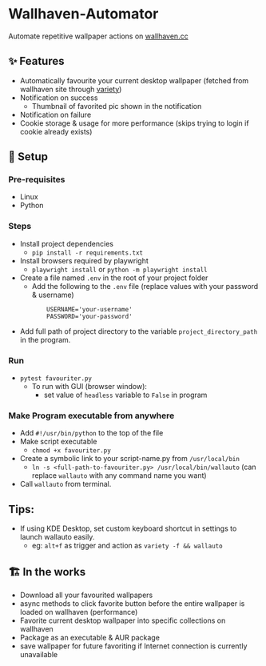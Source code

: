 # Wallhaven-Automator

Automate repetitive wallpaper actions on [wallhaven.cc](https://wallhaven.cc)

## ✨ Features

- Automatically favourite your current desktop wallpaper (fetched from wallhaven site through [variety](https://github.com/varietywalls/variety))
- Notification on success
  - Thumbnail of favorited pic shown in the notification
- Notification on failure
- Cookie storage & usage for more performance (skips trying to login if cookie already exists)

## 🔰 Setup
### Pre-requisites

- Linux
- Python

### Steps

- Install project dependencies
  - `pip install -r requirements.txt`
- Install browsers required by playwright
  - `playwright install` or `python -m playwright install`
- Create a file named `.env` in the root of your project folder
    - Add the following to the `.env` file (replace values with your password & username)
        ```
            USERNAME='your-username'
            PASSWORD='your-password'
        ```
- Add full path of project directory to the variable `project_directory_path` in the program.
### Run
- `pytest favouriter.py`
  - To run with GUI (browser window):
    - set value of `headless` variable to `False` in program

### Make Program executable from anywhere

- Add `#!/usr/bin/python` to the top of the file
- Make script executable
	- `chmod +x favouriter.py`
- Create a symbolic link to your script-name.py from `/usr/local/bin` 
	- `ln -s <full-path-to-favouriter.py> /usr/local/bin/wallauto`  (can replace `wallauto` with any command name you want)
- Call `wallauto` from terminal.

## Tips:

- If using KDE Desktop, set custom keyboard shortcut in settings to launch wallauto easily.
  - eg: `alt+f` as trigger and action as `variety -f && wallauto`
## 🏗 In the works

- Download all your favourited wallpapers
- async methods to click favorite button before the entire wallpaper is loaded on wallhaven (performance)
- Favorite current desktop wallpaper into specific collections on wallhaven
- Package as an executable & AUR package
- save wallpaper for future favoriting if Internet connection is currently unavailable
